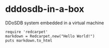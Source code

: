 # dddosdb-in-a-box
DDoSDB system embedded in a virtual machine 


```shell
require 'redcarpet'
markdown = Redcarpet.new("Hello World!")
puts markdown.to_html
```

